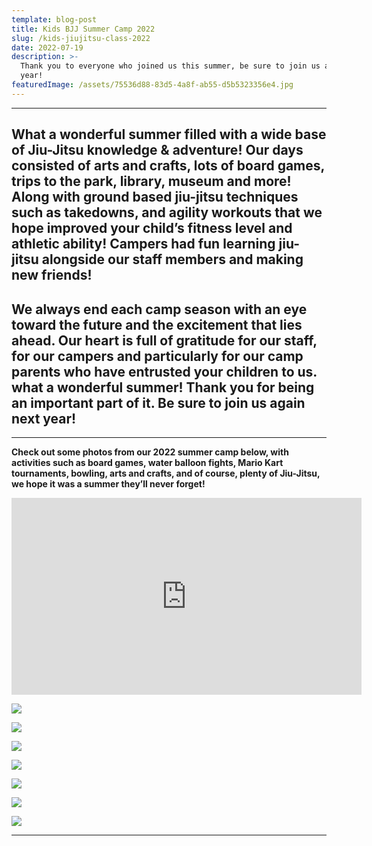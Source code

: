 ```yaml
---
template: blog-post
title: Kids BJJ Summer Camp 2022
slug: /kids-jiujitsu-class-2022
date: 2022-07-19
description: >-
  Thank you to everyone who joined us this summer, be sure to join us again next
  year!
featuredImage: /assets/75536d88-83d5-4a8f-ab55-d5b5323356e4.jpg
---
```

- - -


## What a wonderful summer filled **with a wide base of Jiu-Jitsu knowledge & adventure! Our days consisted of arts and crafts, lots of board games, trips to the park, library, museum and more! Along with ground based jiu-jitsu techniques such as takedowns, and agility workouts that we hope improved your child’s fitness level and athletic ability! Campers had fun learning jiu-jitsu alongside our staff members and making new friends!**

## We always end each camp season with an eye toward the future and the excitement that lies ahead. Our heart is full of gratitude for our staff, for our campers and particularly for our camp parents who have entrusted your children to us. what a wonderful summer! Thank you for being an important part of it. Be sure to join us again next year!

- - -

**Check out some photos from our 2022 summer camp below, with activities such as board games, water balloon fights, Mario Kart tournaments, bowling, arts and crafts, and of course, plenty of Jiu-Jitsu, we hope it was a summer they’ll never forget!**

<iframe width="560" height="315" src="https://www.youtube.com/embed/Z1BX3ig6iQw" title="YouTube video player" frameborder="0" allow="accelerometer; autoplay; clipboard-write; encrypted-media; gyroscope; picture-in-picture" allowfullscreen></iframe>

![](/img/13b69159-d26b-4eff-8111-89ae9ed86cd8.jpg)

![](/img/92d29ce9-3c3f-4bf9-84ff-e0ea1fc8e052.jpg)

![](/img/4cec25ec-388f-4f73-a200-c75422e5c47e.jpg)

![](/img/dsc07941.jpg)

![](/img/dsc07784.jpg)

![](/img/dsc07899.jpg)

![](/img/dsc07997.jpg)

- - -

